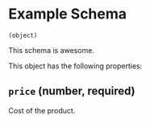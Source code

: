 # Example Schema
`(object)`

This schema is awesome.

This object has the following properties:

## `price` (number, required)

Cost of the product.